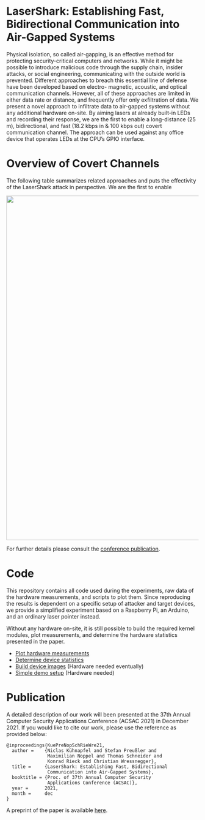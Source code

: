 # LaserShark: Establishing Fast, Bidirectional Communication into Air-Gapped Systems

Physical isolation, so called air-gapping, is an effective method
for protecting security-critical computers and networks. While it
might be possible to introduce malicious code through the supply
chain, insider attacks, or social engineering, communicating with
the outside world is prevented. Different approaches to breach this
essential line of defense have been developed based on electro-
magnetic, acoustic, and optical communication channels. However,
all of these approaches are limited in either data rate or distance,
and frequently offer only exfiltration of data. We present a novel
approach to infiltrate data to air-gapped systems without any additional
hardware on-site. By aiming lasers at already built-in LEDs
and recording their response, we are the first to enable a
long-distance (25 m), bidirectional, and fast (18.2 kbps in & 100 kbps out)
covert communication channel. The approach can be used against
any office device that operates LEDs at the CPU’s GPIO interface.

# Overview of Covert Channels

The following table summarizes related approaches and puts the
effectivity of the LaserShark attack in perspective. We are the first
to enable 

<img src="https://intellisec.org/research/lasershark/cc-overview.svg" width="900">

For further details please consult the
[conference publication](https://intellisec.org/research/lasershark/2021-acsac.pdf).

# Code

This repository contains all code used during the experiments, raw data
of the hardware measurements, and scripts to plot them. Since
reproducing the results is dependent on a specific setup of attacker
and target devices, we provide a simplified experiment based on a
Raspberry Pi, an Arduino, and an ordinary laser pointer instead.

Without any hardware on-site, it is still possible to build the required
kernel modules, plot measurements, and determine the hardware statistics
presented in the paper.

* [Plot hardware measurements](measurements/README.md)
* [Determine device statistics](stats/README.md)
* [Build device images](docs/build.md) (Hardware needed eventually)
* [Simple demo setup](docs/quickstart.md) (Hardware needed)


# Publication
A detailed description of our work will been presented at the
37th Annual Computer Security Applications Conference (ACSAC 2021)
in December 2021. If you would like to cite our work, please use the
reference as provided below:

```
@inproceedings{KuePreNopSchRieWre21,
  author =    {Niclas Kühnapfel and Stefan Preußler and
               Maximilian Noppel and Thomas Schneider and
               Konrad Rieck and Christian Wressnegger},
  title =     {LaserShark: Establishing Fast, Bidirectional
               Communication into Air-Gapped Systems},
  booktitle = {Proc. of 37th Annual Computer Security
               Applications Conference (ACSAC)},
  year =      2021,
  month =     dec
}
```

A preprint of the paper is available [here](https://intellisec.org/research/lasershark/2021-acsac.pdf).
